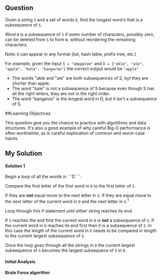 ## Question

Given a string ```S``` and a set of words ```D```, find the longest word ```D``` that
is a subsequence of ```S```.

Word ```W``` is a subsequence of ```S``` if some number of characters, possibly zero, can
be deleted from ```S``` to form ```W```, without reordering the remaining characters.

Note: ```D``` can appear in any format (list, hash table, prefix tree, etc.)

For example, given the input ```S = "abppplee"``` and ```D = {"able", "ale", "apple",
"bale", "kangaroo"}``` the correct output would be ```"apple"```

* The words "able and "ale" are both subsequences of S, byt they are shorter than apple.
* The word "bale" is not a subsequence of S because even though S has all the right letters,
they are not in the right order.
* The word "kangaroo" is the longest word in D, but it isn't a subsequence of S.

##Learning Objectices

This question give you the chance to practice with algotithms and data structures. It's also
a good example of why careful Big-O performance is often worthwhile, as is careful 
exploration of common and worst-case inputs.


## My Solution

#### Solution 1
Begin a loop of all the words in ```D````: 

Compare the first letter of the first word in ```D``` to the first letter of
```S```. 

If they are **not** equal move to the next letter in ```S```.
If they are equal move to the next letter of the current word in ```D``` and the next letter 
in ```S```.<sup>1</sup>

Loop through this if statement until either string reaches its end. 

If ```S``` reaches the end first the current word in ```D``` is **not** a subsequence 
of ```S```. If the current word in ```D``` reaches its end first then it is a subsequence 
of ```S```. In this case the length of the current word in ```D``` needs to be compared 
in length to the current largest subsequence of ```S```.

Once the loop goes through all the strings in ```D``` the current largest subsequence of 
```S``` becomes the largest subsequece of ```S``` in ```D```. 



#### Initial Analysis


#### Brute Force algorithm
